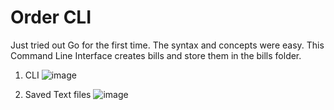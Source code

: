 # Order CLI
Just tried out Go for the first time. The syntax and concepts were easy. 
This Command Line Interface creates bills and store them in the bills folder.

1. CLI
![image](https://github.com/user-attachments/assets/6e45b529-7377-4cda-9f8b-1ca6205d4383)

2. Saved Text files
![image](https://github.com/user-attachments/assets/df827e46-e999-4fd2-abd3-a90bdb18a87a)

